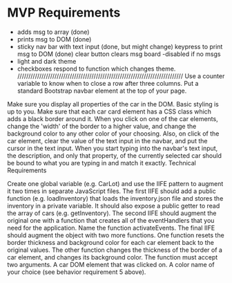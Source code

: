 # MVP Requirements

- adds msg to array (done)
- prints msg to DOM (done)
- sticky nav bar with text input (done,  but might change)
keypress to print msg to DOM (done)
clear button clears msg board
    -disabled if no msgs
- light and dark theme
- checkboxes respond to function which changes theme.
////////////////////////////////////////////////////////////////////////////
 Use a counter variable to know when to close a row after three columns.
Put a standard Bootstrap navbar element at the top of your page.

Make sure you display all properties of the car in the DOM. Basic styling is up to you.
Make sure that each car card element has a CSS class which adds a black border around it.
When you click on one of the car elements, change the 'width' of the border to a higher value, and change the background color to any other color of your choosing.
Also, on click of the car element, clear the value of the text input in the navbar, and put the cursor in the text input.
When you start typing into the navbar's text input, the description, and only that property, of the currently selected car should be bound to what you are typing in and match it exactly.
Technical Requirements

Create one global variable (e.g. CarLot) and use the IIFE pattern to augment it two times in separate JavaScript files.
The first IIFE should add a public function (e.g. loadInventory) that loads the inventory.json file and stores the inventory in a private variable. It should also expose a public getter to read the array of cars (e.g. getInventory).
The second IIFE should augment the original one with a function that creates all of the eventHandlers that you need for the application. Name the function activateEvents.
The final IIFE should augment the object with two more functions. One function resets the border thickness and background color for each car element back to the original values. The other function changes the thickness of the border of a car element, and changes its background color. The function must accept two arguments.
A car DOM element that was clicked on.
A color name of your choice (see behavior requirement 5 above).
